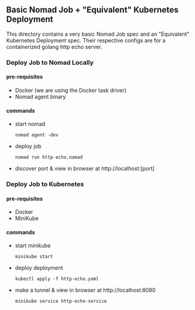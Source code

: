 ## Basic Nomad Job + "Equivalent" Kubernetes Deployment

This directory contains a very basic Nomad Job spec and an "Equivalent" Kubernetes Deployment spec.
Their respective configs are for a containerized golang http echo server.

### Deploy Job to Nomad Locally
#### pre-requisites
* Docker (we are using the Docker task driver)
* Nomad agent binary

#### commands
* start nomad
  
  `nomad agent -dev`
  
* deploy job 
  
  `nomad run http-echo.nomad`

* discover port & view in browser at http://localhost:[port]

### Deploy Job to Kubernetes
#### pre-requisites
* Docker
* MiniKube

#### commands
* start minikube

  `minikube start`

* deploy deployment 

  `kubectl apply -f http-echo.yaml`

* make a tunnel & view in browser at http://localhost:8080

  `minikube service http-echo-service`